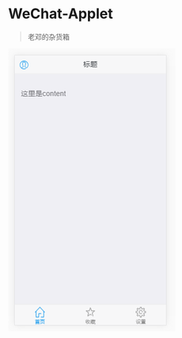 # WeChat-Applet

> 老邓的杂货箱

![Image text](https://raw.githubusercontent.com/hongmaju/light7Local/master/img/productShow/20170518152848.png)